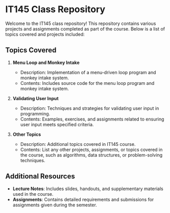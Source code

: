 # IT145 Class Repository

Welcome to the IT145 class repository! This repository contains various projects and assignments completed as part of the course. Below is a list of topics covered and projects included:

## Topics Covered

1. **Menu Loop and Monkey Intake**
   - Description: Implementation of a menu-driven loop program and monkey intake system.
   - Contents: Includes source code for the menu loop program and monkey intake system.

2. **Validating User Input**
   - Description: Techniques and strategies for validating user input in programming.
   - Contents: Examples, exercises, and assignments related to ensuring user input meets specified criteria.

3. **Other Topics**
   - Description: Additional topics covered in IT145 course.
   - Contents: List any other projects, assignments, or topics covered in the course, such as algorithms, data structures, or problem-solving techniques.

## Additional Resources

- **Lecture Notes**: Includes slides, handouts, and supplementary materials used in the course.
- **Assignments**: Contains detailed requirements and submissions for assignments given during the semester.
